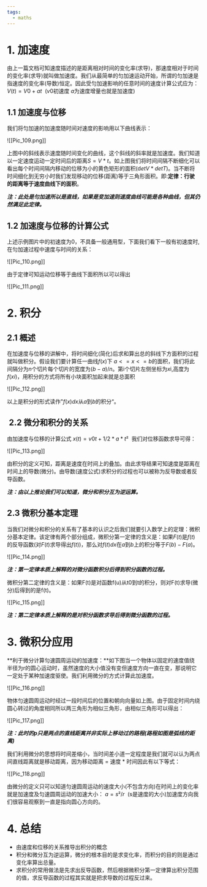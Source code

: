 ```yaml
---
tags:
  - maths
---
```


# 1. 加速度

由上一篇文档可知速度描述的是距离相对时间的变化率(求导)，那速度相对于时间的变化率(求导)就叫做加速度。我们从最简单的匀加速运动开始，所谓的匀加速是指速度的变化率(导数)恒定。因此受匀加速影响的任意时间的速度计算公式应为：$V(t) = V0 + at$  ($v0$初速度 $a$为速度增量也就是加速度)

## 1.1 加速度与位移

我们将匀加速的加速度随时间对速度的影响用以下曲线表示：

![[Pic_109.png]]

上图中的斜线表示速度随时间变化的曲线，这个斜线的斜率就是加速度。我们知道以一定速度运动一定时间后的距离$S = V*t$。如上图我们将时间间隔不断细化可以看出每个时间间隔内移动的位移为小的黄色矩形的面积(d$etV * detT$)。当不断将时间细化到无穷小时我们发现移动的位移(距离)等于三角形面积。即:**定律：行驶的距离等于速度曲线下的面积**。

***注：此处是匀加速所以是直线，如果是变加速则速度曲线可能是各种曲线，但其仍然满足此定律。***

## 1.2 加速度与位移的计算公式

上述示例图片中的初速度为0，不具备一般通用型，下面我们看下一般有初速度时,在匀加速过程中速度与时间的关系：

![[Pic_110.png]]

由于定律可知运动位移等于曲线下面积所以可以得出

![[Pic_111.png]]

# 2. 积分

## 2.1 概述

在加速度与位移的讲解中，将时间细化(简化)后求和算出总的斜线下方面积的过程就叫做积分。假设我们要计算任一曲线$f(x)$下 $a<=x<=b$的面积，我们将此间隔分为$n$个切片每个切片的宽度为$(b-a)/n$。第i个切片左侧坐标为$x$i,高度为$f(xi)$，用积分的方式将所有小块面积加起来就是总面积

![[Pic_112.png]]

以上是积分的形式读作"$f(x)dx$从$a$到$b$的积分“。

##  2.2 微分和积分的关系

由加速度与位移的计算公式 $x(t) = v0t + 1/2*a*t$²  我们对位移函数求导可得：

![[Pic_113.png]]

由积分的定义可知，距离是速度在时间上的叠加。由此求导结果可知速度是距离在时间上的导数(微分)。由导数(速度公式)求积分的过程也可以被称为反导数或者反导函数。

***注：由以上推论我们可以知道，微分和积分互为逆运算。***

## 2.3 微积分基本定理

当我们对微分和积分的关系有了基本的认识之后我们就要引入数学上的定理：微积分基本定律。该定律有两个部分组成，微积分第一定律的含义是：如果$F(t)$是$f(t)$的反导函数(对$F(t)$求导得出$f(t)$)，那么对$f(t)dx$在$a$到$b$上的积分等于$F(b) - F(a)$。

![[Pic_114.png]]

***注：第一定律本质上解释的对微分函数积分后得到积分函数的过程。***

微积分第二定律的含义是：如果F(t)是对函数f(u)从t0到t的积分，则对F(t)求导(微分)后得到的是f(t)。

![[Pic_115.png]]

***注：第二定律本质上解释的是对积分函数求导后得到微分函数的过程。***

# 3. 微积分应用

**利于微分计算匀速圆周运动的加速度：**如下图当一个物体以固定的速度值绕半径为r的圆心运动时，虽然速度的大小值没有变但速度方向一直在变，那说明它一定处于某种加速度驱使。我们利用微分的方式计算此加速度。

![[Pic_116.png]]

物体匀速圆周运动时经过一段时间后的位置和朝向向量如上图。由于固定时间内绕圆心转过的角度相同所以两三角形为相似三角形，由相似三角形可以得出：

![[Pic_117.png]]

***注：此时的p只是两点的直线距离并非实际上移动过的路程(路程如图是弧线的距离)***

我们利用微分的思想将时间差缩小，当时间差小道一定程度是我们就可以认为两点间直线距离就是移动距离，因为移动距离 = 速度 * 时间因此有以下等式：

![[Pic_118.png]]

由微分的定义只可以知道匀速圆周运动的速度大小(不包含方向)在时间上的变化率就是加速度及匀速圆周运动的加速大小： $a = s² / r$  (s是速度的大小)加速度方向我们很容易观察到一直是指向圆心方向的。

# 4. 总结

- 由速度和位移的关系推导出积分的概念
- 积分和微分互为逆运算，微分的根本目的是求变化率，而积分的目的则是通过变化率算出总量。
- 求积分的常用做法是先求出反导函数，然后根据微积分第一定律算出积分范围的值，求反导函数的过程其实就是把求导数的过程反过来。
